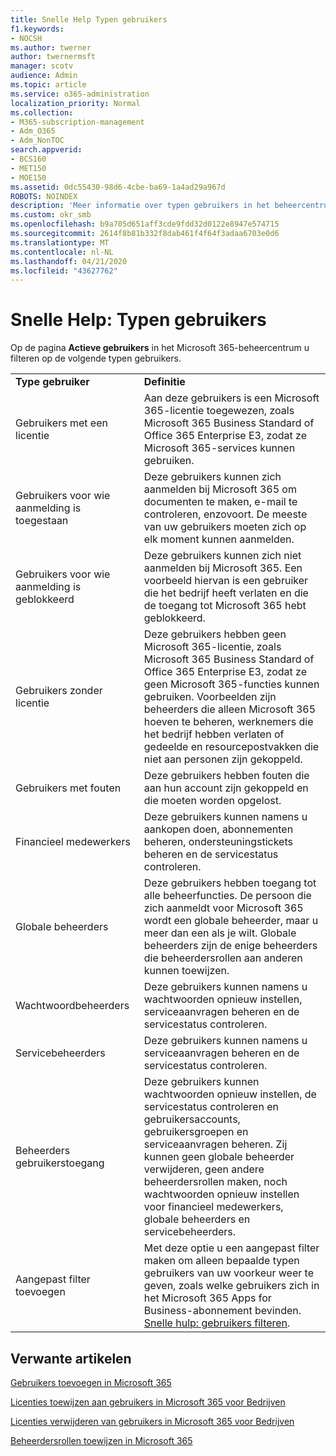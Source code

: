 ```yaml
---
title: Snelle Help Typen gebruikers
f1.keywords:
- NOCSH
ms.author: twerner
author: twernermsft
manager: scotv
audience: Admin
ms.topic: article
ms.service: o365-administration
localization_priority: Normal
ms.collection:
- M365-subscription-management
- Adm_O365
- Adm_NonTOC
search.appverid:
- BCS160
- MET150
- MOE150
ms.assetid: 0dc55430-98d6-4cbe-ba69-1a4ad29a967d
ROBOTS: NOINDEX
description: 'Meer informatie over typen gebruikers in het beheercentrum. '
ms.custom: okr_smb
ms.openlocfilehash: b9a705d651aff3cde9fdd32d0122e8947e574715
ms.sourcegitcommit: 2614f8b81b332f8dab461f4f64f3adaa6703e0d6
ms.translationtype: MT
ms.contentlocale: nl-NL
ms.lasthandoff: 04/21/2020
ms.locfileid: "43627762"
---
```

# <a name="quick-help-types-of-users"></a>Snelle Help: Typen gebruikers

Op de pagina **Actieve gebruikers** in het Microsoft 365-beheercentrum u filteren op de volgende typen gebruikers. 
  
|||
|:-----|:-----|
|**Type gebruiker** <br/> |**Definitie** <br/> |
|Gebruikers met een licentie  <br/> |Aan deze gebruikers is een Microsoft 365-licentie toegewezen, zoals Microsoft 365 Business Standard of Office 365 Enterprise E3, zodat ze Microsoft 365-services kunnen gebruiken.  <br/> |
|Gebruikers voor wie aanmelding is toegestaan  <br/> |Deze gebruikers kunnen zich aanmelden bij Microsoft 365 om documenten te maken, e-mail te controleren, enzovoort. De meeste van uw gebruikers moeten zich op elk moment kunnen aanmelden.  <br/> |
|Gebruikers voor wie aanmelding is geblokkeerd  <br/> |Deze gebruikers kunnen zich niet aanmelden bij Microsoft 365. Een voorbeeld hiervan is een gebruiker die het bedrijf heeft verlaten en die de toegang tot Microsoft 365 hebt geblokkeerd.  <br/> |
|Gebruikers zonder licentie  <br/> |Deze gebruikers hebben geen Microsoft 365-licentie, zoals Microsoft 365 Business Standard of Office 365 Enterprise E3, zodat ze geen Microsoft 365-functies kunnen gebruiken. Voorbeelden zijn beheerders die alleen Microsoft 365 hoeven te beheren, werknemers die het bedrijf hebben verlaten of gedeelde en resourcepostvakken die niet aan personen zijn gekoppeld.  <br/> |
|Gebruikers met fouten  <br/> |Deze gebruikers hebben fouten die aan hun account zijn gekoppeld en die moeten worden opgelost.  <br/> |
|Financieel medewerkers  <br/> |Deze gebruikers kunnen namens u aankopen doen, abonnementen beheren, ondersteuningstickets beheren en de servicestatus controleren.  <br/> |
|Globale beheerders  <br/> |Deze gebruikers hebben toegang tot alle beheerfuncties. De persoon die zich aanmeldt voor Microsoft 365 wordt een globale beheerder, maar u meer dan een als je wilt. Globale beheerders zijn de enige beheerders die beheerdersrollen aan anderen kunnen toewijzen.  <br/> |
|Wachtwoordbeheerders  <br/> |Deze gebruikers kunnen namens u wachtwoorden opnieuw instellen, serviceaanvragen beheren en de servicestatus controleren.  <br/> |
|Servicebeheerders  <br/> |Deze gebruikers kunnen namens u serviceaanvragen beheren en de servicestatus controleren.  <br/> |
|Beheerders gebruikerstoegang  <br/> |Deze gebruikers kunnen wachtwoorden opnieuw instellen, de servicestatus controleren en gebruikersaccounts, gebruikersgroepen en serviceaanvragen beheren. Zij kunnen geen globale beheerder verwijderen, geen andere beheerdersrollen maken, noch wachtwoorden opnieuw instellen voor financieel medewerkers, globale beheerders en servicebeheerders.  <br/> |
|Aangepast filter toevoegen  <br/> |Met deze optie u een aangepast filter maken om alleen bepaalde typen gebruikers van uw voorkeur weer te geven, zoals welke gebruikers zich in het Microsoft 365 Apps for Business-abonnement bevinden. [Snelle hulp: gebruikers filteren](https://support.office.com/article/8ac6a63c-04d8-4ceb-91af-d7e27b6eac0c).  <br/> |
   
## <a name="related-articles"></a>Verwante artikelen

[Gebruikers toevoegen in Microsoft 365](../add-users/add-users.md)
    
[Licenties toewijzen aan gebruikers in Microsoft 365 voor Bedrijven](../manage/assign-licenses-to-users.md)
    
[Licenties verwijderen van gebruikers in Microsoft 365 voor Bedrijven](../manage/remove-licenses-from-users.md)
    
[Beheerdersrollen toewijzen in Microsoft 365](../add-users/assign-admin-roles.md)
    

